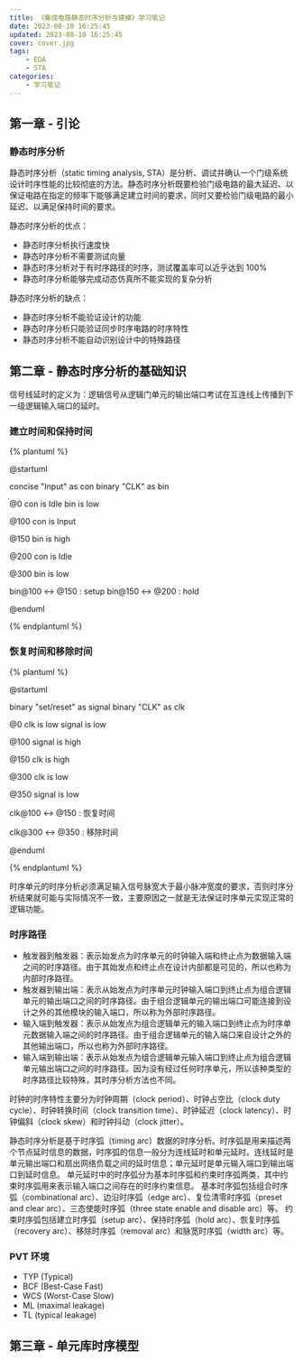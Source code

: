 ```yaml
---
title: 《集成电路静态时序分析与建模》学习笔记
date: 2023-08-10 16:25:45
updated: 2023-08-10 16:25:45
cover: cover.jpg
tags:
    - EDA
    - STA
categories:
    - 学习笔记
---
```


## 第一章 - 引论

### 静态时序分析

静态时序分析（static timing analysis, STA）是分析、调试并确认一个门级系统设计时序性能的比较彻底的方法。静态时序分析既要检验门级电路的最大延迟、以保证电路在指定的频率下能够满足建立时间的要求，同时又要检验门级电路的最小延迟、以满足保持时间的要求。

静态时序分析的优点：
- 静态时序分析执行速度快
- 静态时序分析不需要测试向量
- 静态时序分析对于有时序路径的时序，测试覆盖率可以近乎达到 100%
- 静态时序分析能够完成动态仿真所不能实现的复杂分析

静态时序分析的缺点：
- 静态时序分析不能验证设计的功能
- 静态时序分析只能验证同步时序电路的时序特性
- 静态时序分析不能自动识别设计中的特殊路径

## 第二章 - 静态时序分析的基础知识

信号线延时的定义为：逻辑信号从逻辑门单元的输出端口考试在互连线上传播到下一级逻辑输入端口的延时。

### 建立时间和保持时间

{% plantuml %}

@startuml

concise "Input" as con
binary "CLK" as bin

@0
con is Idle
bin is low

@100
con is Input

@150
bin is high

@200
con is Idle

@300
bin is low

bin@100 <-> @150 : setup
bin@150 <-> @200 : hold

@enduml

{% endplantuml %}

### 恢复时间和移除时间

{% plantuml %}

@startuml

binary "set/reset" as signal
binary "CLK" as clk

@0
clk is low
signal is low

@100
signal is high

@150
clk is high

@300
clk is low

@350
signal is low

clk@100 <-> @150 : 恢复时间

clk@300 <-> @350 : 移除时间

@enduml

{% endplantuml %}

时序单元的时序分析必须满足输入信号脉宽大于最小脉冲宽度的要求，否则时序分析结果就可能与实际情况不一致，主要原因之一就是无法保证时序单元实现正常的逻辑功能。

### 时序路径

- 触发器到触发器：表示始发点为时序单元的时钟输入端和终止点为数据输入端之间的时序路径。由于其始发点和终止点在设计内部都是可见的，所以也称为内部时序路径。
- 触发器到输出端：表示从始发点为时序单元时钟输入端口到终止点为组合逻辑单元的输出端口之间的时序路径。由于组合逻辑单元的输出端口可能连接到设计之外的其他模块的输入端口，所以称为外部时序路径。
- 输入端到触发器：表示从始发点为组合逻辑单元的输入端口到终止点为时序单元数据输入端之间的时序路径。由于组合逻辑单元的输入端口来自设计之外的其他输出端口，所以也称为外部时序路径。
- 输入端到输出端：表示从始发点为组合逻辑单元输入端口到终止点为组合逻辑单元输出端口之间的时序路径。因为没有经过任何时序单元，所以该种类型的时序路径比较特殊，其时序分析方法也不同。

时钟的时序特性主要分为时钟周期（clock period）、时钟占空比（clock duty cycle）、时钟转换时间（clock transition time）、时钟延迟（clock latency）、时钟偏斜（clock skew）和时钟抖动（clock jitter）。

静态时序分析是基于时序弧（timing arc）数据的时序分析。时序弧是用来描述两个节点延时信息的数据，时序弧的信息一般分为连线延时和单元延时。连线延时是单元输出端口和扇出网络负载之间的延时信息；单元延时是单元输入端口到输出端口到延时信息。
单元延时中的时序弧分为基本时序弧和约束时序弧两类，其中约束时序弧用来表示输入端口之间存在的时序约束信息。
基本时序弧包括组合时序弧（combinational arc）、边沿时序弧（edge arc）、复位清零时序弧（preset and clear arc）、三态使能时序弧（three state enable and disable arc）等。
约束时序弧包括建立时序弧（setup arc）、保持时序弧（hold arc）、恢复时序弧（recovery arc）、移除时序弧（removal arc）和脉宽时序弧（width arc）等。

### PVT 环境

- TYP (Typical)
- BCF (Best-Case Fast)
- WCS (Worst-Case Slow)
- ML (maximal leakage)
- TL (typical leakage)

## 第三章 - 单元库时序模型


